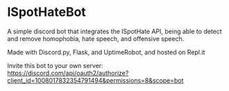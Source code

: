 # ISpotHateBot

A simple discord bot that integrates the ISpotHate API, being able to detect and remove homophobia, hate speech, and offensive speech. 

Made with Discord.py, Flask, and UptimeRobot, and hosted on Repl.it

Invite this bot to your own server: https://discord.com/api/oauth2/authorize?client_id=1008017832354791494&permissions=8&scope=bot
